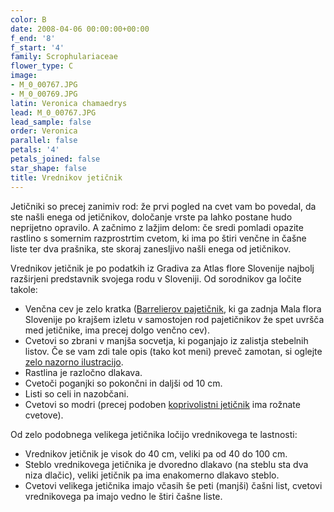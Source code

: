 ```yaml
---
color: B
date: 2008-04-06 00:00:00+00:00
f_end: '8'
f_start: '4'
family: Scrophulariaceae
flower_type: C
image:
- M_0_00767.JPG
- M_0_00769.JPG
latin: Veronica chamaedrys
lead: M_0_00767.JPG
lead_sample: false
order: Veronica
parallel: false
petals: '4'
petals_joined: false
star_shape: false
title: Vrednikov jetičnik
---
```

Jetičniki so precej zanimiv rod: že prvi pogled na cvet vam bo povedal, da ste našli enega od jetičnikov, določanje vrste pa lahko postane hudo neprijetno opravilo. A začnimo z lažjim delom: če sredi pomladi opazite rastlino s somernim razprostrtim cvetom, ki ima po štiri venčne in čašne liste ter dva prašnika, ste skoraj zanesljivo našli enega od jetičnikov.

Vrednikov jetičnik je po podatkih iz Gradiva za Atlas flore Slovenije najbolj razširjeni predstavnik svojega rodu v Sloveniji. Od sorodnikov ga ločite takole:

-   Venčna cev je zelo kratka ([Barrelierov pajetičnik](../../pseudolysimachionbarrelieri/barrelierov-pajeti&#269;nik/), ki ga zadnja Mala flora Slovenije po krajšem izletu v samostojen rod pajetičnikov že spet uvršča med jetičnike, ima precej dolgo venčno cev).
-   Cvetovi so zbrani v manjša socvetja, ki poganjajo iz zalistja stebelnih listov. Če se vam zdi tale opis (tako kot meni) preveč zamotan, si oglejte [zelo nazorno ilustracijo](http://commons.wikimedia.org/wiki/Image:Veronica_chamaedrys_Sturm37.jpg).
-   Rastlina je razločno dlakava.
-   Cvetoči poganjki so pokončni in daljši od 10 cm.
-   Listi so celi in nazobčani.
-   Cvetovi so modri (precej podoben [koprivolistni jetičnik](../../veronicaurticifolia/koprivolistni-jeti&#269;nik/) ima rožnate cvetove).

Od zelo podobnega velikega jetičnika ločijo vrednikovega te lastnosti:

-   Vrednikov jetičnik je visok do 40 cm, veliki pa od 40 do 100 cm.
-   Steblo vrednikovega jetičnika je dvoredno dlakavo (na steblu sta dva niza dlačic), veliki jetičnik pa ima enakomerno dlakavo steblo.
-   Cvetovi velikega jetičnika imajo včasih še peti (manjši) čašni list, cvetovi vrednikovega pa imajo vedno le štiri čašne liste.
